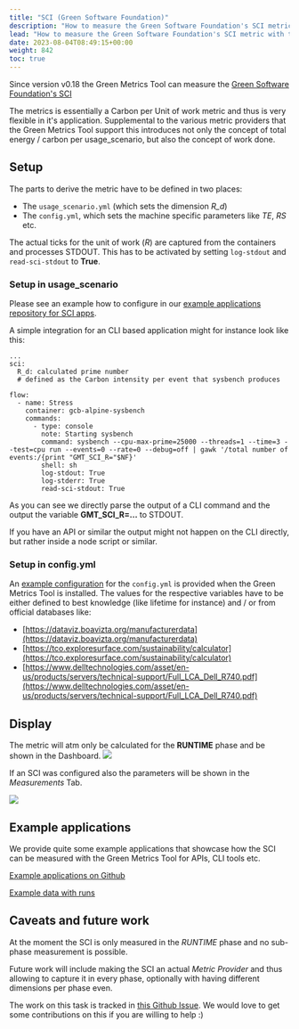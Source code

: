 ```yaml
---
title: "SCI (Green Software Foundation)"
description: "How to measure the Green Software Foundation's SCI metric with the Green Metrics Tool"
lead: "How to measure the Green Software Foundation's SCI metric with the Green Metrics Tool"
date: 2023-08-04T08:49:15+00:00
weight: 842
toc: true
---
```


Since version v0.18 the Green Metrics Tool can measure the [Green Software Foundation's SCI](https://sci-guide.greensoftware.foundation/)

The metrics is essentially a Carbon per Unit of work metric and thus is very flexible in it's application. Supplemental
to the various metric providers that the Green Metrics Tool support this introduces not only the concept of total 
energy / carbon per usage_scenario, but also the concept of work done.

## Setup

The parts to derive the metric have to be defined in two places:
- The `usage_scenario.yml` (which sets the dimension *R_d*)
- The `config.yml`, which sets the machine specific parameters like *TE*, *RS* etc.

The actual ticks for the unit of work (*R*) are captured from the containers and processes STDOUT. This has to be activated by setting `log-stdout` and `read-sci-stdout` to **True**.

### Setup in usage_scenario

Please see an example how to configure in our [example applications repository for SCI apps](https://github.com/green-coding-berlin/example-applications/tree/main/green-software-foundation-sci).

A simple integration for an CLI based application might for instance look like this:

```
...
sci:
  R_d: calculated prime number
  # defined as the Carbon intensity per event that sysbench produces

flow:
  - name: Stress
    container: gcb-alpine-sysbench
    commands:
      - type: console
        note: Starting sysbench
        command: sysbench --cpu-max-prime=25000 --threads=1 --time=3 --test=cpu run --events=0 --rate=0 --debug=off | gawk '/total number of events:/{print "GMT_SCI_R="$NF}'
        shell: sh
        log-stdout: True
        log-stderr: True
        read-sci-stdout: True
```

As you can see we directly parse the output of a CLI command and the output the variable **GMT_SCI_R=...** to STDOUT.

If you have an API or similar the output might not happen on the CLI directly, but rather inside a node script or similar.

### Setup in config.yml

An [example configuration](https://github.com/green-coding-berlin/green-metrics-tool/blob/main/config.yml.example) for the `config.yml` is provided when the Green Metrics Tool is installed.
The values for the respective variables have to be either defined to best knowledge (like lifetime for instance) and / or
from official databases like:
- [https://dataviz.boavizta.org/manufacturerdata](https://dataviz.boavizta.org/manufacturerdata)
- [https://tco.exploresurface.com/sustainability/calculator](https://tco.exploresurface.com/sustainability/calculator)
- [https://www.delltechnologies.com/asset/en-us/products/servers/technical-support/Full_LCA_Dell_R740.pdf](https://www.delltechnologies.com/asset/en-us/products/servers/technical-support/Full_LCA_Dell_R740.pdf)

    

## Display

The metric will atm only be calculated for the **RUNTIME** phase and be shown in the Dashboard.
<img src="/img/sci_dashboard.webp">


If an SCI was configured also the parameters will be shown in the *Measurements* Tab.

<img src="/img/sci_measurement_tab.webp">

## Example applications

We provide quite some example applications that showcase how the SCI can be measured with the Green Metrics Tool for APIs, CLI tools etc.

[Example applications on Github](https://github.com/green-coding-berlin/example-applications/tree/main/green-software-foundation-sci)

[Example data with runs](https://metrics.green-coding.berlin/?uri=green-coding-berlin/example-applications&filename=green-software)

## Caveats and future work
At the moment the SCI is only measured in the *RUNTIME* phase and no sub-phase measurement is possible.

Future work will include making the SCI an actual *Metric Provider* and thus allowing to capture it in every phase, optionally with having different dimensions per phase even.

The work on this task is tracked in [this Github Issue](https://github.com/green-coding-berlin/green-metrics-tool/issues/451). We would love to get some contributions on this if you are willing to help :)

